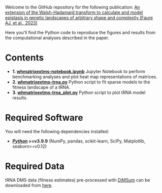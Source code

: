 Welcome to the GitHub repository for the following publication: [An extension of the Walsh-Hadamard transform to calculate and model epistasis in genetic landscapes of arbitrary shape and complexity (Faure AJ, et al., 2023)](https://www.biorxiv.org/content/10.1101/2023.03.06.531391v3)

Here you'll find the Python code to reproduce the figures and results from the computational analyses described in the paper.

# Contents

* **1. [whmatrixextms-notebook.ipynb](whmatrixextms-notebook.ipynb)** Jupyter Notebook to perform benchmarking analyses and plot heat map representations of matrices.
* **2. [whmatrixextms-trna.py](whmatrixextms-trna.py)** Python script to fit sparse models to the fitness landscape of a tRNA.
* **3. [whmatrixextms-trna_plot.py](whmatrixextms-trna.py)** Python script to plot tRNA model results.

# Required Software

You will need the following dependencies installed:

* **[_Python_](https://www.python.org/) >=v3.9.9** (NumPy, pandas, scikit-learn, SciPy, Matplotlib, seaborn>=v0.12)

# Required Data

tRNA DMS data (fitness estimates) pre-processed with [DiMSum](https://github.com/lehner-lab/DiMSum) can be downloaded from [here](https://www.dropbox.com/s/1e6bhgi7gf6nrur/JD_Phylogeny_tR-R-CCU_dimsum1.3_fitness_replicates.RData?dl=0).

